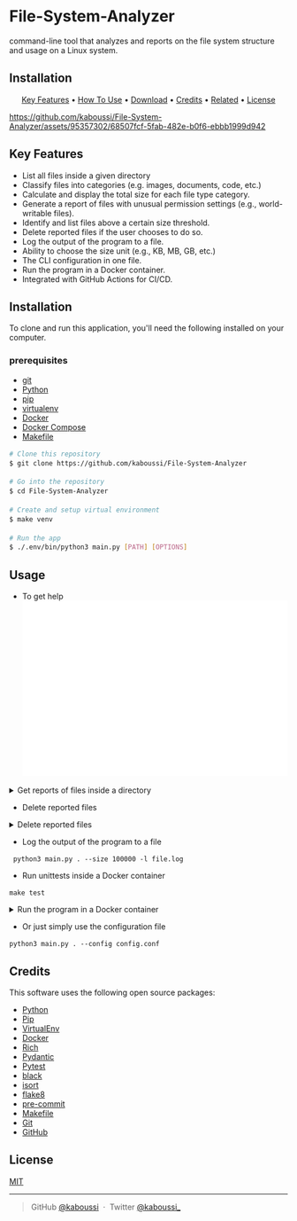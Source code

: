 # File-System-Analyzer
command-line tool that analyzes and reports on the file system structure and usage on a Linux system.

## Installation


[//]: # (<h1 align="center">)

[//]: # (  <br>)

[//]: # (  <a href="http://www.amitmerchant.com/electron-markdownify"><img src="https://raw.githubusercontent.com/amitmerchant1990/electron-markdownify/master/app/img/markdownify.png" alt="Markdownify" width="200"></a>)

[//]: # (  <br>)

[//]: # (  Markdownify)

[//]: # (  <br>)

[//]: # (</h1>)

[//]: # (<h4 align="center">A minimal Markdown Editor desktop app built on top of <a href="http://electron.atom.io" target="_blank">Electron</a>.</h4>)

[//]: # (<p align="center">)

[//]: # (  <a href="https://badge.fury.io/js/electron-markdownify">)

[//]: # (    <img src="https://badge.fury.io/js/electron-markdownify.svg")

[//]: # (         alt="Gitter">)

[//]: # (  </a>)

[//]: # (  <a href="https://gitter.im/amitmerchant1990/electron-markdownify"><img src="https://badges.gitter.im/amitmerchant1990/electron-markdownify.svg"></a>)

[//]: # (  <a href="https://saythanks.io/to/bullredeyes@gmail.com">)

[//]: # (      <img src="https://img.shields.io/badge/SayThanks.io-%E2%98%BC-1EAEDB.svg">)

[//]: # (  </a>)

[//]: # (  <a href="https://www.paypal.me/AmitMerchant">)

[//]: # (    <img src="https://img.shields.io/badge/$-donate-ff69b4.svg?maxAge=2592000&amp;style=flat">)

[//]: # (  </a>)

[//]: # (</p>)

<p align="center">
  <a href="#key-features">Key Features</a> •
  <a href="#how-to-use">How To Use</a> •
  <a href="#download">Download</a> •
  <a href="#credits">Credits</a> •
  <a href="#related">Related</a> •
  <a href="#license">License</a>
</p>

https://github.com/kaboussi/File-System-Analyzer/assets/95357302/68507fcf-5fab-482e-b0f6-ebbb1999d942



## Key Features

* List all files inside a given directory
* Classify files into categories (e.g. images, documents, code, etc.)
* Calculate and display the total size for each file type category.
* Generate a report of files with unusual permission settings (e.g., world-writable files).
* Identify and list files above a certain size threshold.
* Delete reported files if the user chooses to do so.
* Log the output of the program to a file.
* Ability to choose the size unit (e.g., KB, MB, GB, etc.)
* The CLI configuration in one file.
* Run the program in a Docker container.
* Integrated with GitHub Actions for CI/CD.

## Installation

To clone and run this application, you'll need the following installed on your computer.

### prerequisites
- [git](https://git-scm.com/downloads)
- [Python](https://www.python.org/downloads/)
- [pip](https://pip.pypa.io/en/stable/)
- [virtualenv](https://virtualenv.pypa.io/en/latest/)
- [Docker](https://www.docker.com/products/docker-desktop)
- [Docker Compose](https://docs.docker.com/compose/install/)
- [Makefile](https://www.gnu.org/software/make/)

```bash
# Clone this repository
$ git clone https://github.com/kaboussi/File-System-Analyzer

# Go into the repository
$ cd File-System-Analyzer

# Create and setup virtual environment
$ make venv

# Run the app
$ ./.env/bin/python3 main.py [PATH] [OPTIONS]
```

## Usage

* To get help
![Help flag](./.github/assets/help.svg)

<details>
<summary>Get reports of files inside a directory</summary>
<br>

![List files](./.github/assets/list_files.svg)
</details>

* Delete reported files

<details>
<summary>Delete reported files</summary>
<br>

![Delete files](.github/assets/delete_files.svg)
</details>

* Log the output of the program to a file
```commandline
 python3 main.py . --size 100000 -l file.log
```

* Run unittests inside a Docker container
```commandline
make test
```
<details>
<summary>Run the program in a Docker container</summary>
<br>

![Docker](./.github/assets/docker.svg)
</details>

* Or just simply use the configuration file
```commandline
python3 main.py . --config config.conf
```


## Credits

This software uses the following open source packages:

- [Python](https://www.python.org/)
- [Pip](https://pypi.org/project/pip/)
- [VirtualEnv](https://virtualenv.pypa.io/en/latest/)
- [Docker](https://www.docker.com/)
- [Rich](https://github.com/Textualize/rich)
- [Pydantic](https://pydantic-docs.helpmanual.io/)
- [Pytest](https://docs.pytest.org/en/)
- [black](https://black.readthedocs.io/en/stable/)
- [isort](https://pycqa.github.io/isort/)
- [flake8](https://flake8.pycqa.org/en/latest/)
- [pre-commit](https://pre-commit.com/)
- [Makefile](https://www.gnu.org/software/make/)
- [Git](https://git-scm.com/)
- [GitHub](https://github.com/)

## License

[MIT](./LICENSE)

---

> GitHub [@kaboussi](https://github.com/kaboussi) &nbsp;&middot;&nbsp;
> Twitter [@kaboussi_](https://twitter.com/kaboussi_)
